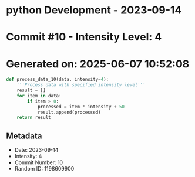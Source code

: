 ﻿# python Development - 2023-09-14
# Commit #10 - Intensity Level: 4
# Generated on: 2025-06-07 10:52:08
```python
def process_data_10(data, intensity=4):
    '''Process data with specified intensity level'''
    result = []
    for item in data:
        if item > 0:
            processed = item * intensity + 50
            result.append(processed)
    return result
```
## Metadata
- Date: 2023-09-14
- Intensity: 4
- Commit Number: 10
- Random ID: 1198609900
